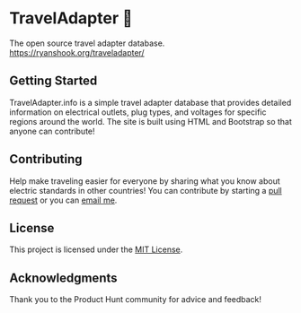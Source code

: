 # TravelAdapter 🔌

The open source travel adapter database.
<br>
https://ryanshook.org/traveladapter/

## Getting Started

TravelAdapter.info is a simple travel adapter database that provides detailed information on electrical outlets, plug types, and voltages for specific regions around the world. The site is built using HTML and Bootstrap so that anyone can contribute!

## Contributing

Help make traveling easier for everyone by sharing what you know about electric standards in other countries! You can contribute by starting a [pull request](https://github.com/RyanShook/traveladapter.info/pulls) or you can [email me](mailto:traveladapterxyz@gmail.com).

## License

This project is licensed under the [MIT License](https://github.com/RyanShook/traveladapter.info/blob/master/LICENSE).

## Acknowledgments

Thank you to the Product Hunt community for advice and feedback!
